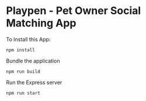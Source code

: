 # Playpen - Pet Owner Social Matching App

To Install this App:
```
npm install
```

Bundle the application
```
npm run build
```

Run the Express server
```
npm run start
```